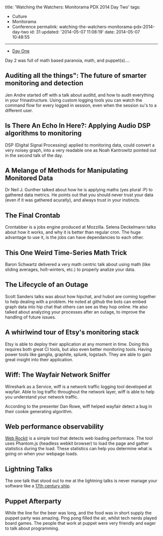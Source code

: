 title: 'Watching the Watchers: Monitorama PDX 2014 Day Two'
tags:

  - Culture
  - Monitorama
  - Conference
permalink: watching-the-watchers-monitorama-pdx-2014-day-two
id: 31
updated: '2014-05-07 11:08:19'
date: 2014-05-07 10:48:55
---

* [Day One](https://blog.tommyparnell.com/watching-the-watchers-monitorama-day-one/)

Day 2 was full of math based paranoia, math, and puppet(s)....


## Auditing all the things": The future of smarter monitoring and detection

Jen Andre started off with a talk about auditd, and how to audit everything in your frinastructure. Using custom logging tools you can watch the command flow for every logged in session, even when the session su's to a different user.

## Is There An Echo In Here?: Applying Audio DSP algorithms to monitoring

DSP (Digital Signal Processing) applied to monitoring data, could convert a very noisey graph, into a very readable one as Noah Kantrowitz pointed out in the second talk of the day.

## A Melange of Methods for Manipulating Monitored Data

Dr Neil J. Gunther talked about how he is applying maths (yes plural :P) to gathered data metrics. He points out that you should never trust your data (even if it was gathered acuratly), and always trust in your instincts. 

## The Final Crontab

Crontabber is a jobs engine produced at Mozzilla. Selena Deckelmann talks about how it works, and why it is better than regular cron. The huge advantage to use it, is the jobs can have dependancies to each other.

## This One Weird Time-Series Math Trick

Baron Schwartz delivered a very math centric talk about using math (like sliding averages, holt-winters, etc.) to properly analize your data.

## The Lifecycle of an Outage

Scott Sanders talks was about how hipchat, and hubot are coming together to help dealing with a problem. He noted at github the bots can embed graph data into hip chat that others can see as they hop online. He also talked about analyzing your processes after an outage, to improve the handling of future issues.

## A whirlwind tour of Etsy's monitoring stack

Etsy is able to deploy their application at any moment in time. Doing this requires both great CI tools, but also even better monitoring tools. Having power tools like ganglia, graphite, splunk, logstash. They are able to gain great insight into their application.

## Wiff: The Wayfair Network Sniffer

Wireshark as a Service, wiff is a network traffic logging tool developed at wayfair. Able to log traffic throughout the network layer, wiff is able to help you understand your network traffic. 

According to the presenter Dan Rowe, wiff helped wayfair detect a bug in their cookie generating algorithm.

## Web performance observability

[Web Rockit](http://webrockit.io/) is a simple tool that detects web loading performace. The tool uses Phantom.js (headless webkit browser) to load the page and gather statistics during the load. These statistics can help you determine what is going on when your webpage loads. 

## Lightning Talks

The one talk that stood out to me at the lightning talks is never manage your software like a [17th century ship](http://pete.io/Jra5).

## Puppet Afterparty

While the line for the beer was long, and the food was in short supply the puppet party was amazing. Ping pong filled the air, whilst tech nerds played board games. The people that work at puppet were very friendly and eager to talk about programming. 
